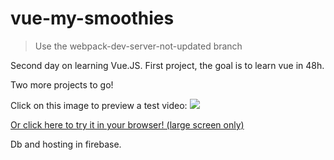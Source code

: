 # vue-my-smoothies

> Use the webpack-dev-server-not-updated branch

Second day on learning Vue.JS.
First project, the goal is to learn vue in 48h.

Two more projects to go! 

Click on this image to preview a test video:
<a href="https://res.cloudinary.com/duydvdaxd/video/upload/v1584197860/Vue-Sprint/vue-my-smoothies_1_ft91ns.mp4"><img src="https://res.cloudinary.com/duydvdaxd/image/upload/v1584198059/Vue-Sprint/vue-my-smoothie_mxym6g.png"></a>


<a href="https://vue-my-smoothies.firebaseapp.com/#/">Or click here to try it in your browser! (large screen only)</a>

Db and hosting in firebase.
